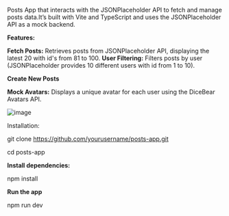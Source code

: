 Posts App that interacts with the JSONPlaceholder API to fetch and manage posts data.It’s built with Vite and TypeScript and uses the JSONPlaceholder API as a mock backend.

**Features:**

**Fetch Posts:** Retrieves posts from JSONPlaceholder API, displaying the latest 20 with id's from 81 to 100.
**User Filtering:** Filters posts by user (JSONPlaceholder provides 10 different users with id from 1 to 10).

**Create New Posts**

**Mock Avatars:**
 Displays a unique avatar for each user using the DiceBear Avatars API.


![image](https://github.com/user-attachments/assets/9f17cbd6-2d62-40b1-95e9-53b6fcc5f553)


Installation:

git clone https://github.com/yourusername/posts-app.git

cd posts-app

**Install dependencies:**

npm install

**Run the app**

npm run dev




